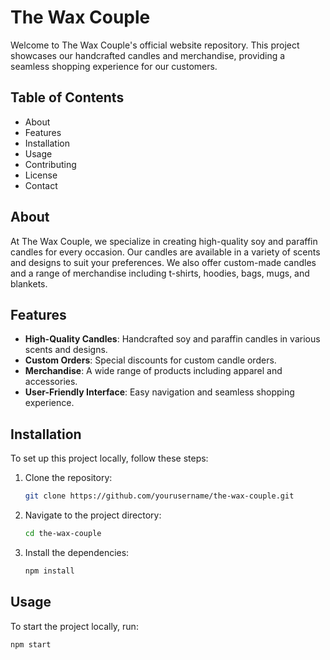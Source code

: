 # The Wax Couple

Welcome to The Wax Couple's official website repository. This project showcases our handcrafted candles and merchandise, providing a seamless shopping experience for our customers.

## Table of Contents

- About
- Features
- Installation
- Usage
- Contributing
- License
- Contact

## About

At The Wax Couple, we specialize in creating high-quality soy and paraffin candles for every occasion. Our candles are available in a variety of scents and designs to suit your preferences. We also offer custom-made candles and a range of merchandise including t-shirts, hoodies, bags, mugs, and blankets.

## Features

- **High-Quality Candles**: Handcrafted soy and paraffin candles in various scents and designs.
- **Custom Orders**: Special discounts for custom candle orders.
- **Merchandise**: A wide range of products including apparel and accessories.
- **User-Friendly Interface**: Easy navigation and seamless shopping experience.

## Installation

To set up this project locally, follow these steps:

1. Clone the repository:
    ```bash
    git clone https://github.com/yourusername/the-wax-couple.git
    ```
2. Navigate to the project directory:
    ```bash
    cd the-wax-couple
    ```
3. Install the dependencies:
    ```bash
    npm install
    ```

## Usage

To start the project locally, run:
```bash
npm start
